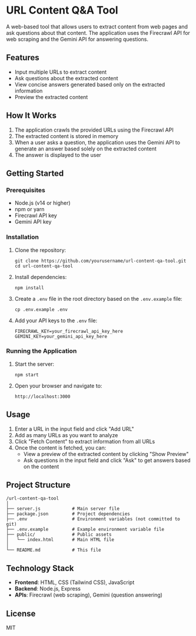 # URL Content Q&A Tool

A web-based tool that allows users to extract content from web pages and ask questions about that content. The application uses the Firecrawl API for web scraping and the Gemini API for answering questions.

## Features

- Input multiple URLs to extract content
- Ask questions about the extracted content
- View concise answers generated based only on the extracted information
- Preview the extracted content

## How It Works

1. The application crawls the provided URLs using the Firecrawl API
2. The extracted content is stored in memory
3. When a user asks a question, the application uses the Gemini API to generate an answer based solely on the extracted content
4. The answer is displayed to the user

## Getting Started

### Prerequisites

- Node.js (v14 or higher)
- npm or yarn
- Firecrawl API key
- Gemini API key

### Installation

1. Clone the repository:
   ```
   git clone https://github.com/yourusername/url-content-qa-tool.git
   cd url-content-qa-tool
   ```

2. Install dependencies:
   ```
   npm install
   ```

3. Create a `.env` file in the root directory based on the `.env.example` file:
   ```
   cp .env.example .env
   ```

4. Add your API keys to the `.env` file:
   ```
   FIRECRAWL_KEY=your_firecrawl_api_key_here
   GEMINI_KEY=your_gemini_api_key_here
   ```

### Running the Application

1. Start the server:
   ```
   npm start
   ```

2. Open your browser and navigate to:
   ```
   http://localhost:3000
   ```

## Usage

1. Enter a URL in the input field and click "Add URL"
2. Add as many URLs as you want to analyze
3. Click "Fetch Content" to extract information from all URLs
4. Once the content is fetched, you can:
   - View a preview of the extracted content by clicking "Show Preview"
   - Ask questions in the input field and click "Ask" to get answers based on the content

## Project Structure

```
/url-content-qa-tool
│
├── server.js            # Main server file
├── package.json         # Project dependencies
├── .env                 # Environment variables (not committed to git)
├── .env.example         # Example environment variable file
├── public/              # Public assets
│   └── index.html       # Main HTML file
│
└── README.md            # This file
```

## Technology Stack

- **Frontend**: HTML, CSS (Tailwind CSS), JavaScript
- **Backend**: Node.js, Express
- **APIs**: Firecrawl (web scraping), Gemini (question answering)

## License

MIT